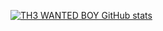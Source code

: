 [![TH3 WANTED BOY GitHub stats](https://github-readme-stats.vercel.app/api?username=th3wantedboy&show_icons=true&theme=radical)](https://th3wantedboy.github.io)
<br/>
